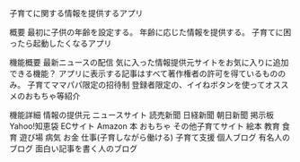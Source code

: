子育てに関する情報を提供するアプリ

概要
  最初に子供の年齢を設定する。
  年齢に応じた情報を提供する。
  子育てに困ったら起動したくなるアプリ

機能概要
  最新ニュースの配信
  気に入った情報提供元サイトをお気に入りに追加できる機能？
  アプリに表示する記事はすべて著作権者の許可を得ているもののみ。
  子育てママパパ限定の招待制
  登録者限定の、イイねボタンを使ってオススメのおもちゃ等紹介

機能詳細
  情報の提供元
    ニュースサイト
      読売新聞
      日経新聞
      朝日新聞
    掲示板
      Yahoo!知恵袋
    ECサイト
      Amazon
        本
        おもちゃ
    その他子育てサイト
      絵本
      教育
      食育
      遊び場
      病気
      お金
      仕事(子育しながら働ける)
      子育て支援
    個人ブログ
      有名人のブログ
      面白い記事を書く人のブログ
